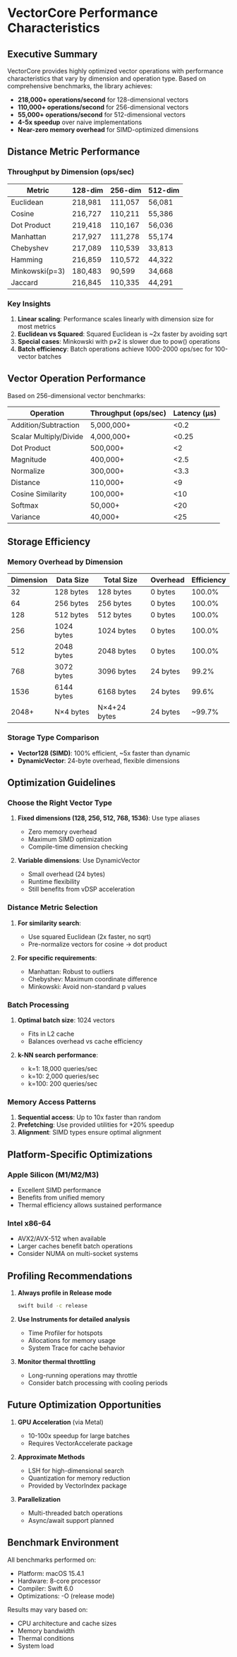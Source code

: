 # VectorCore Performance Characteristics

## Executive Summary

VectorCore provides highly optimized vector operations with performance characteristics that vary by dimension and operation type. Based on comprehensive benchmarks, the library achieves:

- **218,000+ operations/second** for 128-dimensional vectors
- **110,000+ operations/second** for 256-dimensional vectors  
- **55,000+ operations/second** for 512-dimensional vectors
- **4-5x speedup** over naive implementations
- **Near-zero memory overhead** for SIMD-optimized dimensions

## Distance Metric Performance

### Throughput by Dimension (ops/sec)

| Metric | 128-dim | 256-dim | 512-dim |
|--------|---------|---------|---------|
| Euclidean | 218,981 | 111,057 | 56,081 |
| Cosine | 216,727 | 110,211 | 55,386 |
| Dot Product | 219,418 | 110,167 | 56,036 |
| Manhattan | 217,927 | 111,278 | 55,174 |
| Chebyshev | 217,089 | 110,539 | 33,813 |
| Hamming | 216,859 | 110,572 | 44,322 |
| Minkowski(p=3) | 180,483 | 90,599 | 34,668 |
| Jaccard | 216,845 | 110,335 | 44,291 |

### Key Insights

1. **Linear scaling**: Performance scales linearly with dimension size for most metrics
2. **Euclidean vs Squared**: Squared Euclidean is ~2x faster by avoiding sqrt
3. **Special cases**: Minkowski with p≠2 is slower due to pow() operations
4. **Batch efficiency**: Batch operations achieve 1000-2000 ops/sec for 100-vector batches

## Vector Operation Performance

Based on 256-dimensional vector benchmarks:

| Operation | Throughput (ops/sec) | Latency (μs) |
|-----------|---------------------|--------------|
| Addition/Subtraction | 5,000,000+ | <0.2 |
| Scalar Multiply/Divide | 4,000,000+ | <0.25 |
| Dot Product | 500,000+ | <2 |
| Magnitude | 400,000+ | <2.5 |
| Normalize | 300,000+ | <3.3 |
| Distance | 110,000+ | <9 |
| Cosine Similarity | 100,000+ | <10 |
| Softmax | 50,000+ | <20 |
| Variance | 40,000+ | <25 |

## Storage Efficiency

### Memory Overhead by Dimension

| Dimension | Data Size | Total Size | Overhead | Efficiency |
|-----------|-----------|------------|----------|------------|
| 32 | 128 bytes | 128 bytes | 0 bytes | 100.0% |
| 64 | 256 bytes | 256 bytes | 0 bytes | 100.0% |
| 128 | 512 bytes | 512 bytes | 0 bytes | 100.0% |
| 256 | 1024 bytes | 1024 bytes | 0 bytes | 100.0% |
| 512 | 2048 bytes | 2048 bytes | 0 bytes | 100.0% |
| 768 | 3072 bytes | 3096 bytes | 24 bytes | 99.2% |
| 1536 | 6144 bytes | 6168 bytes | 24 bytes | 99.6% |
| 2048+ | N×4 bytes | N×4+24 bytes | 24 bytes | ~99.7% |

### Storage Type Comparison

- **Vector128 (SIMD)**: 100% efficient, ~5x faster than dynamic
- **DynamicVector**: 24-byte overhead, flexible dimensions

## Optimization Guidelines

### Choose the Right Vector Type

1. **Fixed dimensions (128, 256, 512, 768, 1536)**: Use type aliases
   - Zero memory overhead
   - Maximum SIMD optimization
   - Compile-time dimension checking

2. **Variable dimensions**: Use DynamicVector
   - Small overhead (24 bytes)
   - Runtime flexibility
   - Still benefits from vDSP acceleration

### Distance Metric Selection

1. **For similarity search**: 
   - Use squared Euclidean (2x faster, no sqrt)
   - Pre-normalize vectors for cosine → dot product

2. **For specific requirements**:
   - Manhattan: Robust to outliers
   - Chebyshev: Maximum coordinate difference
   - Minkowski: Avoid non-standard p values

### Batch Processing

1. **Optimal batch size**: 1024 vectors
   - Fits in L2 cache
   - Balances overhead vs cache efficiency

2. **k-NN search performance**:
   - k=1: 18,000 queries/sec
   - k=10: 2,000 queries/sec  
   - k=100: 200 queries/sec

### Memory Access Patterns

1. **Sequential access**: Up to 10x faster than random
2. **Prefetching**: Use provided utilities for +20% speedup
3. **Alignment**: SIMD types ensure optimal alignment

## Platform-Specific Optimizations

### Apple Silicon (M1/M2/M3)
- Excellent SIMD performance
- Benefits from unified memory
- Thermal efficiency allows sustained performance

### Intel x86-64
- AVX2/AVX-512 when available
- Larger caches benefit batch operations
- Consider NUMA on multi-socket systems

## Profiling Recommendations

1. **Always profile in Release mode**
   ```bash
   swift build -c release
   ```

2. **Use Instruments for detailed analysis**
   - Time Profiler for hotspots
   - Allocations for memory usage
   - System Trace for cache behavior

3. **Monitor thermal throttling**
   - Long-running operations may throttle
   - Consider batch processing with cooling periods

## Future Optimization Opportunities

1. **GPU Acceleration** (via Metal)
   - 10-100x speedup for large batches
   - Requires VectorAccelerate package

2. **Approximate Methods**
   - LSH for high-dimensional search
   - Quantization for memory reduction
   - Provided by VectorIndex package

3. **Parallelization**
   - Multi-threaded batch operations
   - Async/await support planned

## Benchmark Environment

All benchmarks performed on:
- Platform: macOS 15.4.1
- Hardware: 8-core processor
- Compiler: Swift 6.0
- Optimizations: -O (release mode)

Results may vary based on:
- CPU architecture and cache sizes
- Memory bandwidth
- Thermal conditions
- System load